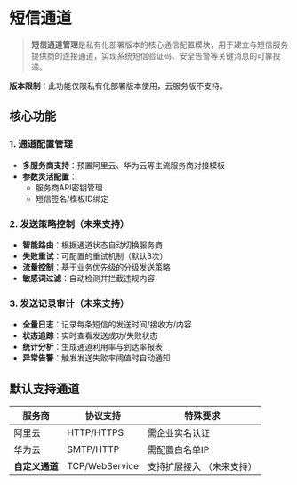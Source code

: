 短信通道
===

> **短信通道管理**是私有化部署版本的核心通信配置模块，用于建立与短信服务提供商的连接通道，实现系统短信验证码、安全告警等关键消息的可靠投递。

**版本限制**：此功能仅限私有化部署版本使用，云服务版不支持。

## 核心功能

### 1. 通道配置管理

- **多服务商支持**：预置阿里云、华为云等主流服务商对接模板
- **参数灵活配置**：
    - 服务商API密钥管理
    - 短信签名/模板ID绑定

### 2. 发送策略控制（未来支持）

- **智能路由**：根据通道状态自动切换服务商
- **失败重试**：可配置的重试机制（默认3次）
- **流量控制**：基于业务优先级的分级发送策略
- **敏感词过滤**：自动检测并拦截违规内容

### 3. 发送记录审计（未来支持）

- **全量日志**：记录每条短信的发送时间/接收方/内容
- **状态追踪**：实时查看发送成功/失败状态
- **统计分析**：生成通道利用率与到达率报表
- **异常告警**：触发发送失败率阈值时自动通知

## 默认支持通道

| 服务商       | 协议支持           | 特殊要求          |
|-----------|----------------|---------------|
| 阿里云       | HTTP/HTTPS     | 需企业实名认证       |
| 华为云       | SMTP/HTTP      | 需配置白名单IP      |
| **自定义通道** | TCP/WebService | 支持扩展接入 （未来支持） |
